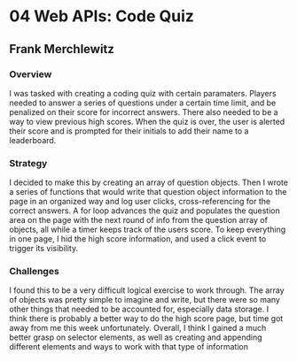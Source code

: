 # 04 Web APIs: Code Quiz
## Frank Merchlewitz

### Overview

I was tasked with creating a coding quiz with certain paramaters. Players needed to answer a series of questions under a certain time limit, and be penalized on their score for incorrect answers. There also needed to be a way to view previous high scores. When the quiz is over, the user is alerted their score and is prompted for their initials to add their name to a leaderboard.

### Strategy

I decided to make this by creating an array of question objects. Then I wrote a series of functions that would write that question object information to the page in an organized way and log user clicks, cross-referencing for the correct answers. A for loop advances the quiz and populates the question area on the page with the next round of info from the question array of objects, all while a timer keeps track of the users score. To keep everything in one page, I hid the high score information, and used a click event to trigger its visibility. 

### Challenges
I found this to be a very difficult logical exercise to work through. The array of objects was pretty simple to imagine and write, but there were so many other things that needed to be accounted for, especially data storage. I think there is probably a better way to do the high score page, but time got away from me this week unfortunately. Overall, I think I gained a much better grasp on selector elements, as well as creating and appending different elements and ways to work with that type of information
